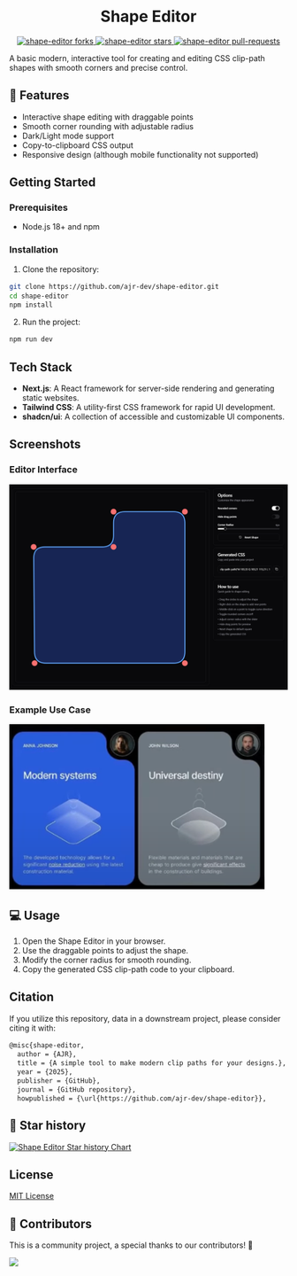 <h1 align="center">
  <br>
    Shape Editor
<br>
</h1>

<p align="center">
<a href="https://github.com/ajr-dev/shape-editor/fork" target="blank">
<img src="https://img.shields.io/github/forks/ajr-dev/shape-editor?style=for-the-badge" alt="shape-editor forks"/>
</a>
<a href="https://github.com/ajr-dev/shape-editor/stargazers" target="blank">
<img src="https://img.shields.io/github/stars/ajr-dev/shape-editor?style=for-the-badge" alt="shape-editor stars"/>
</a>
<a href="https://github.com/ajr-dev/shape-editor/pulls" target="blank">
<img src="https://img.shields.io/github/issues-pr/ajr-dev/shape-editor?style=for-the-badge" alt="shape-editor pull-requests"/>
</a>
</p>

A basic modern, interactive tool for creating and editing CSS clip-path shapes with smooth corners and precise control.

## 🚀 Features

- Interactive shape editing with draggable points
- Smooth corner rounding with adjustable radius
- Dark/Light mode support
- Copy-to-clipboard CSS output
- Responsive design (although mobile functionality not supported)

## Getting Started

### Prerequisites

- Node.js 18+ and npm

### Installation

1. Clone the repository:
```bash
git clone https://github.com/ajr-dev/shape-editor.git
cd shape-editor
npm install
```

2. Run the project:
```bash
npm run dev
```


## Tech Stack

- **Next.js**: A React framework for server-side rendering and generating static websites.
- **Tailwind CSS**: A utility-first CSS framework for rapid UI development.
- **shadcn/ui**: A collection of accessible and customizable UI components.

## Screenshots

### Editor Interface
![Editor Interface](./editor.png)

### Example Use Case
![Example Use Case](./example.png)

## 💻 Usage

1. Open the Shape Editor in your browser.
2. Use the draggable points to adjust the shape.
3. Modify the corner radius for smooth rounding.
5. Copy the generated CSS clip-path code to your clipboard.

## Citation

If you utilize this repository, data in a downstream project, please consider citing it with:

```
@misc{shape-editor,
  author = {AJR},
  title = {A simple tool to make modern clip paths for your designs.},
  year = {2025},
  publisher = {GitHub},
  journal = {GitHub repository},
  howpublished = {\url{https://github.com/ajr-dev/shape-editor}},
```

## 🌟 Star history

[![Shape Editor Star history Chart](https://api.star-history.com/svg?repos=ajr-dev/shape-editor&type=Date)](https://star-history.com/#ajr-dev/shape-editor&Date)

## License

[MIT License](LICENSE)

## 🤗 Contributors

This is a community project, a special thanks to our contributors! 🤗

<a href="https://github.com/ajr-dev/shape-editor/graphs/contributors">
  <img src="https://contrib.rocks/image?repo=ajr-dev/shape-editor" />
</a>
